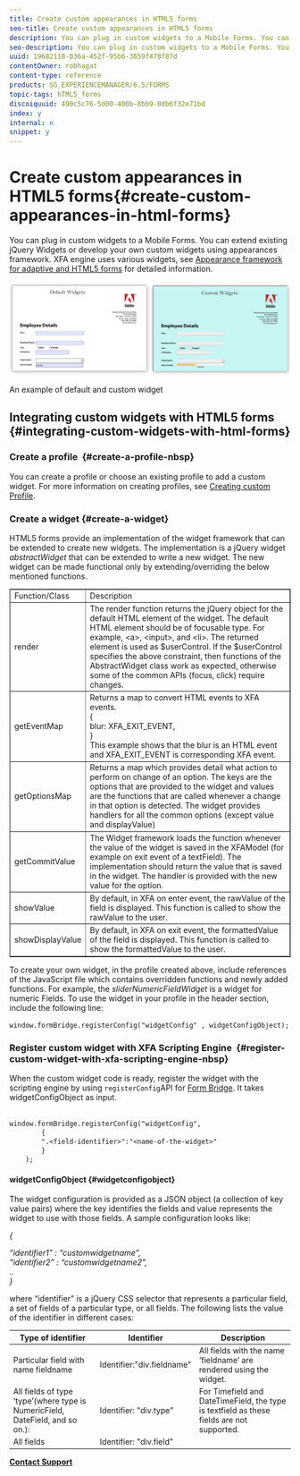 ```yaml
---
title: Create custom appearances in HTML5 forms
seo-title: Create custom appearances in HTML5 forms
description: You can plug in custom widgets to a Mobile Forms. You can extend existing jQuery Widgets or develop your own custom widgets.
seo-description: You can plug in custom widgets to a Mobile Forms. You can extend existing jQuery Widgets or develop your own custom widgets.
uuid: 19682118-036a-452f-95b6-3659f478f87d
contentOwner: robhagat
content-type: reference
products: SG_EXPERIENCEMANAGER/6.5/FORMS
topic-tags: hTML5_forms
discoiquuid: 490c5c76-5d00-400b-8bb9-0db6f32e71bd
index: y
internal: n
snippet: y
---
```


# Create custom appearances in HTML5 forms{#create-custom-appearances-in-html-forms}

You can plug in custom widgets to a Mobile Forms. You can extend existing jQuery Widgets or develop your own custom widgets using appearances framework. XFA engine uses various widgets, see [Appearance framework for adaptive and HTML5 forms](/6-5/forms/using/introduction-widgets.md) for detailed information.

![An example of default and custom widget](assets/custom-widgets.jpg)

An example of default and custom widget

## Integrating custom widgets with HTML5 forms {#integrating-custom-widgets-with-html-forms}

### Create a profile&nbsp; {#create-a-profile-nbsp}

You can create a profile or choose an existing profile to add a custom widget. For more information on creating profiles, see [Creating custom Profile](/6-5/forms/using/custom-profile.md).

### Create a widget {#create-a-widget}

HTML5 forms provide an implementation of the widget framework that can be extended to create new widgets. The implementation is a jQuery widget *abstractWidget* that can be extended to write a new widget. The new widget can be made functional only by extending/overriding the below mentioned functions.

<table border="1" cellpadding="1" cellspacing="0" width="100%"> 
 <tbody> 
  <tr> 
   <td>Function/Class</td> 
   <td>Description</td> 
  </tr> 
  <tr> 
   <td>render</td> 
   <td>The render function returns the jQuery object for the default HTML element of the widget. The default HTML element should be of focusable type. For example, &lt;a&gt;, &lt;input&gt;, and &lt;li&gt;. The returned element is used as $userControl. If the $userControl specifies the above constraint, then functions of the AbstractWidget class work as expected, otherwise some of the common APIs (focus, click) require changes. </td> 
  </tr> 
  <tr> 
   <td>getEventMap</td> 
   <td>Returns a map to convert HTML events to XFA events. <br /> {<br /> blur: XFA_EXIT_EVENT,<br /> }<br /> This example shows that the blur is an HTML event and XFA_EXIT_EVENT is corresponding XFA event. </td> 
  </tr> 
  <tr> 
   <td>getOptionsMap</td> 
   <td>Returns a map which provides detail what action to perform on change of an option. The keys are the options that are provided to the widget and values are the functions that are called whenever a change in that option is detected. The widget provides handlers for all the common options (except value and displayValue)</td> 
  </tr> 
  <tr> 
   <td>getCommitValue</td> 
   <td>The Widget framework loads the function whenever the value of the widget is saved in the XFAModel (for example on exit event of a textField). The implementation should return the value that is saved in the widget. The handler is provided with the new value for the option.</td> 
  </tr> 
  <tr> 
   <td>showValue</td> 
   <td>By default, in XFA on enter event, the rawValue of the field is displayed. This function is called to show the rawValue to the user. </td> 
  </tr> 
  <tr> 
   <td>showDisplayValue</td> 
   <td>By default, in XFA on exit event, the formattedValue of the field is displayed. This function is called to show the formattedValue to the user. </td> 
  </tr> 
 </tbody> 
</table>

To create your own widget, in the profile created above, include references of the JavaScript file which contains overridden functions and newly added functions. For example, the *sliderNumericFieldWidget* is a widget for numeric Fields. To use the widget in your profile in the header section, include the following line:

```
window.formBridge.registerConfig("widgetConfig" , widgetConfigObject);
```

### Register custom widget with XFA Scripting Engine&nbsp; {#register-custom-widget-with-xfa-scripting-engine-nbsp}

When the custom widget code is ready, register the widget with the scripting engine by using `registerConfig`API for [Form Bridge](/6-5/forms/using/form-bridge-apis.md). It takes widgetConfigObject as input.

```

window.formBridge.registerConfig("widgetConfig",
        {
        ".<field-identifier>":"<name-of-the-widget>"
        }
    );
```

#### widgetConfigObject {#widgetconfigobject}

The widget configuration is provided as a JSON object (a collection of key value pairs) where the key identifies the fields and value represents the widget to use with those fields. A sample configuration looks like:

*{*

*“identifier1” : “customwidgetname”,  
“identifier2” : “customwidgetname2”,  
..  
}*

where “identifier” is a jQuery CSS selector that represents a particular field, a set of fields of a particular type, or all fields. The following lists the value of the identifier in different cases:

| Type of identifier |Identifier  |Description |
|---|---|---|
| Particular field with name fieldname |Identifier:"div.fieldname" |All fields with the name ‘fieldname’ are rendered using the widget. |
| All fields of type ‘type’(where type is NumericField, DateField, and so on.): |Identifier: "div.type" |For Timefield and DateTimeField, the type is textfield as these fields are not supported. |
| All fields |Identifier: "div.field" |  |

[**Contact Support**](https://www.adobe.com/account/sign-in.supportportal.html)

<!--
<related-links>
<a href="/6-5/forms/using/introduction-widgets.md">Appearance framework for adaptive and HTML5 forms</a>
<a href="/6-5/forms/using/custom-profile.md">Creating custom profiles for HTML5 forms</a>
<a href="../../../6-5/forms/using/custom-widgets.md">Custom Widgets for HTML5 forms</a>
<a href="/6-5/forms/using/form-bridge-apis.md">Form Bridge for HTML5 forms</a>
<a href="../../../6-5/forms/using/integrate-form-bridge-forms-portal.md">Integrating form bridge with forms portal</a>
<a href="/6-5/forms/using/css-styles.md">Changing default styles of HTML5 forms</a>
</related-links>
-->

